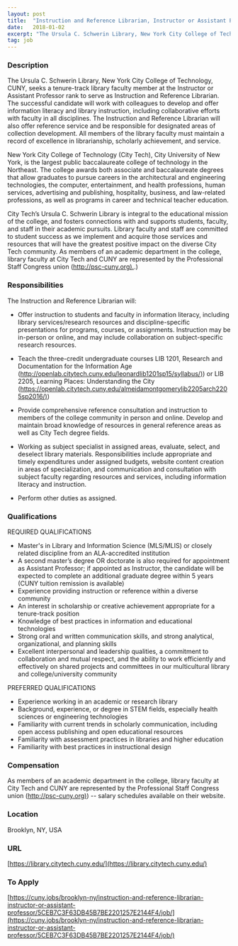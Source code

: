 ```yaml
---
layout: post
title:  "Instruction and Reference Librarian, Instructor or Assistant Professor - NYC College of Technology, CUNY"
date:   2018-01-02
excerpt: "The Ursula C. Schwerin Library, New York City College of Technology, CUNY, seeks a tenure-track library faculty member at the Instructor or Assistant Professor rank to serve as Instruction and Reference Librarian. The successful candidate will work with colleagues to develop and offer information literacy and library instruction, including collaborative..."
tag: job
---
```


### Description   

The Ursula C. Schwerin Library, New York City College of Technology, CUNY, seeks a tenure-track library faculty member at the Instructor or Assistant Professor rank to serve as Instruction and Reference Librarian. The successful candidate will work with colleagues to develop and offer information literacy and library instruction, including collaborative efforts with faculty in all disciplines. The Instruction and Reference Librarian will also offer reference service and be responsible for designated areas of collection development. All members of the library faculty must maintain a record of excellence in librarianship, scholarly achievement, and service. 

New York City College of Technology (City Tech), City University of New York, is the largest public baccalaureate college of technology in the Northeast. The college awards both associate and baccalaureate degrees that allow graduates to pursue careers in the architectural and engineering technologies, the computer, entertainment, and health professions, human services, advertising and publishing, hospitality, business, and law-related professions, as well as programs in career and technical teacher education.

City Tech’s Ursula C. Schwerin Library is integral to the educational mission of the college, and fosters connections with and supports students, faculty, and staff in their academic pursuits. Library faculty and staff are committed to student success as we implement and acquire those services and resources that will have the greatest positive impact on the diverse City Tech community. As members of an academic department in the college, library faculty at City Tech and CUNY are represented by the Professional Staff Congress union ([http://psc-cuny.org).](http://psc-cuny.org).) 


### Responsibilities   

The Instruction and Reference Librarian will:

- Offer instruction to students and faculty in information literacy, including library services/research resources and discipline-specific presentations for programs, courses, or assignments. Instruction may be in-person or online, and may include collaboration on subject-specific research resources.

- Teach the three-credit undergraduate courses LIB 1201, Research and Documentation for the Information Age ([http://openlab.citytech.cuny.edu/leonardlib1201sp15/syllabus/)](http://openlab.citytech.cuny.edu/leonardlib1201sp15/syllabus/)) or LIB 2205, Learning Places: Understanding the City ([https://openlab.citytech.cuny.edu/almeidamontgomerylib2205arch2205sp2016/)](https://openlab.citytech.cuny.edu/almeidamontgomerylib2205arch2205sp2016/))

- Provide comprehensive reference consultation and instruction to members of the college community in person and online. Develop and maintain broad knowledge of resources in general reference areas as well as City Tech degree fields.

- Working as subject specialist in assigned areas, evaluate, select, and deselect library materials. Responsibilities include appropriate and timely expenditures under assigned budgets, website content creation in areas of specialization, and communication and consultation with subject faculty regarding resources and services, including information literacy and instruction. 

- Perform other duties as assigned.


### Qualifications   

REQUIRED QUALIFICATIONS 
- Master's in Library and Information Science (MLS/MLIS) or closely related discipline from an ALA-accredited institution
- A second master’s degree OR doctorate is also required for appointment as Assistant Professor; if appointed as Instructor, the candidate will be expected to complete an additional graduate degree within 5 years (CUNY tuition remission is available)
- Experience providing instruction or reference within a diverse community
- An interest in scholarship or creative achievement appropriate for a tenure-track position
- Knowledge of best practices in information and educational technologies
- Strong oral and written communication skills, and strong analytical, organizational, and planning skills 
- Excellent interpersonal and leadership qualities, a commitment to collaboration and mutual respect, and the ability to work efficiently and effectively on shared projects and committees in our multicultural library and college/university community

PREFERRED QUALIFICATIONS
- Experience working in an academic or research library
- Background, experience, or degree in STEM fields, especially health sciences or engineering technologies
- Familiarity with current trends in scholarly communication, including open access publishing and open educational resources
- Familiarity with assessment practices in libraries and higher education
- Familiarity with best practices in instructional design


### Compensation   

As members of an academic department in the college, library faculty at City Tech and CUNY are represented by the Professional Staff Congress union ([http://psc-cuny.org)](http://psc-cuny.org)) -- salary schedules available on their website.


### Location   

Brooklyn, NY, USA


### URL   

[https://library.citytech.cuny.edu/](https://library.citytech.cuny.edu/)

### To Apply   

[https://cuny.jobs/brooklyn-ny/instruction-and-reference-librarian-instructor-or-assistant-professor/5CEB7C3F63DB45B7BE2201257E2144F4/job/](https://cuny.jobs/brooklyn-ny/instruction-and-reference-librarian-instructor-or-assistant-professor/5CEB7C3F63DB45B7BE2201257E2144F4/job/)






